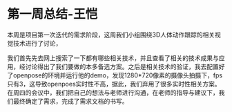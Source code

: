 # 第一周总结-王恺

本周是项目第一次迭代的需求阶段，这周我们小组围绕3D人体动作跟踪的相关视觉技术进行了讨论，

我们首先先去网上搜索了一下都有哪些相关技术，并且查看了相关的技术成果与应用，经讨论得出了我们要做的本多备选方案。之后是相关技术的验证，我去配置好了openpose的环境并运行他的demo，发现1280*720像素的摄像头拍摄下，fps只有3，这导致openpoes实时性不高，据此，我们弃用了很多实时性相关方案。在周四的会议中，我们把自己的想法与老师进行沟通，在老师的指导与建议下，我们最终确定了需求，完成了需求文档的书写。